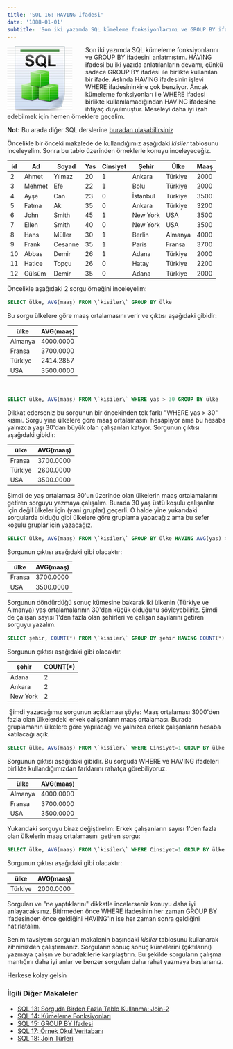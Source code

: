 ```yaml
---
title: 'SQL 16: HAVING İfadesi'
date: '1888-01-01'
subtitle: 'Son iki yazımda SQL kümeleme fonksiyonlarını ve GROUP BY ifadesini anlatmıştım. HAVING ifadesi bu iki yazıda anlatılanların devamı, çünkü sadece GROUP BY ifadesi ile birlikte kullanılan bir ifade.'
---
```


<img align="left" style="margin-right: 30px;margin-bottom: 0px;"  src="img/blog/Schema-SQL1.jpg">

Son iki yazımda SQL kümeleme fonksiyonlarını ve GROUP BY ifadesini anlatmıştım. HAVING ifadesi bu iki yazıda anlatılanların devamı, çünkü sadece GROUP BY ifadesi ile birlikte kullanılan bir ifade. Aslında HAVING ifadesinin işlevi WHERE ifadesininkine çok benziyor. Ancak kümeleme fonksiyonları ile WHERE ifadesi birlikte kullanılamadığından HAVING ifadesine ihtiyaç duyulmuştur. Meseleyi daha iyi izah edebilmek için hemen örneklere geçelim.

**Not:** Bu arada diğer SQL derslerine [buradan ulaşabilirsiniz](http://www.hrzafer.com/sql-dersleri) 

Öncelikle bir önceki makalede de kullandığımız aşağıdaki _kisiler_ tablosunu inceleyelim. Sonra bu tablo üzerinden örneklerle konuyu inceleyeceğiz.

| id  | Ad  | Soyad | Yas | Cinsiyet | Şehir | Ülke | Maaş |
| --- | --- | --- | --- | --- | --- | --- | --- |
| 2   | Ahmet | Yılmaz | 20  | 1   | Ankara | Türkiye | 2000 |
| 3   | Mehmet | Efe | 22  | 1   | Bolu | Türkiye | 2000 |
| 4   | Ayşe | Can | 23  | 0   | İstanbul | Türkiye | 3500 |
| 5   | Fatma | Ak  | 35  | 0   | Ankara | Türkiye | 3200 |
| 6   | John | Smith | 45  | 1   | New York | USA | 3500 |
| 7   | Ellen | Smith | 40  | 0   | New York | USA | 3500 |
| 8   | Hans | Müller | 30  | 1   | Berlin | Almanya | 4000 |
| 9   | Frank | Cesanne | 35  | 1   | Paris | Fransa | 3700 |
| 10  | Abbas | Demir | 26  | 1   | Adana | Türkiye | 2000 |
| 11  | Hatice | Topçu | 26  | 0   | Hatay | Türkiye | 2200 |
| 12  | Gülsüm | Demir | 35  | 0   | Adana | Türkiye | 2000 |

Öncelikle aşağıdaki 2 sorgu örneğini inceleyelim:

```sql
SELECT ülke, AVG(maaş) FROM \`kisiler\` GROUP BY ülke
```

Bu sorgu ülkelere göre maaş ortalamasını verir ve çıktısı aşağıdaki gibidir:

| ülke | AVG(maaş) |
| --- | --- |
| Almanya | 4000.0000 |
| Fransa | 3700.0000 |
| Türkiye | 2414.2857 |
| USA | 3500.0000 |

 

```sql
SELECT ülke, AVG(maaş) FROM \`kisiler\` WHERE yas > 30 GROUP BY ülke
```
Dikkat ederseniz bu sorgunun bir öncekinden tek farkı "WHERE yas > 30" kısmı. Sorgu yine ülkelere göre maaş ortalamasını hesaplıyor ama bu hesaba yalnızca yaşı 30'dan büyük olan çalışanları katıyor. Sorgunun çıktısı aşağıdaki gibidir:

| ülke | AVG(maaş) |
| --- | --- |
| Fransa | 3700.0000 |
| Türkiye | 2600.0000 |
| USA | 3500.0000 |

Şimdi de yaş ortalaması 30'un üzerinde olan ülkelerin maaş ortalamalarını getiren sorguyu yazmaya çalışalım. Burada 30 yaş üstü koşulu çalışanlar için değil ülkeler için (yani gruplar) geçerli. O halde yine yukarıdaki sorgularda olduğu gibi ülkelere göre gruplama yapacağız ama bu sefer koşulu gruplar için yazacağız.

```sql
SELECT ülke, AVG(maaş) FROM \`kisiler\` GROUP BY ülke HAVING AVG(yas) > 30
```
Sorgunun çıktısı aşağıdaki gibi olacaktır:

| ülke | AVG(maaş) |
| --- | --- |
| Fransa | 3700.0000 |
| USA | 3500.0000 |

Sorgunun döndürdüğü sonuç kümesine bakarak iki ülkenin (Türkiye ve Almanya) yaş ortalamalarının 30'dan küçük olduğunu söyleyebiliriz. Şimdi de çalışan sayısı 1'den fazla olan şehirleri ve çalışan sayılarını getiren sorguyu yazalım.

```sql
SELECT şehir, COUNT(*) FROM \`kisiler\` GROUP BY şehir HAVING COUNT(*) > 1
```
Sorgunun çıktısı aşağıdaki gibi olacaktır.

| şehir | COUNT(*) |
| --- | --- |
| Adana | 2   |
| Ankara | 2   |
| New York | 2   |

 Şimdi yazacağımız sorgunun açıklaması şöyle: Maaş ortalaması 3000'den fazla olan ülkelerdeki erkek çalışanların maaş ortalaması. Burada gruplamanın ülkelere göre yapılacağı ve yalnızca erkek çalışanların hesaba katılacağı açık.

```sql
SELECT ülke, AVG(maaş) FROM \`kisiler\` WHERE Cinsiyet=1 GROUP BY ülke HAVING AVG(maaş) > 3000
```
Sorgunun çıktısı aşağıdaki gibidir. Bu sorguda WHERE ve HAVING ifadeleri birlikte kullandığımızdan farklarını rahatça görebiliyoruz.

| ülke | AVG(maaş) |
| --- | --- |
| Almanya | 4000.0000 |
| Fransa | 3700.0000 |
| USA | 3500.0000 |

Yukarıdaki sorguyu biraz değiştirelim: Erkek çalışanların sayısı 1'den fazla olan ülkelerin maaş ortalamasını getiren sorgu:

```sql
SELECT ülke, AVG(maaş) FROM \`kisiler\` WHERE Cinsiyet=1 GROUP BY ülke HAVING COUNT(*) > 1
```
Sorgunun çıktısı aşağıdaki gibi olacaktır:

| ülke | AVG(maaş) |
| --- | --- |
| Türkiye | 2000.0000 |

Sorguları ve "ne yaptıklarını" dikkatle incelerseniz konuyu daha iyi anlayacaksınız. Bitirmeden önce WHERE ifadesinin her zaman GROUP BY ifadesinden önce geldiğini HAVING'in ise her zaman sonra geldiğini hatırlatalım.

Benim tavsiyem sorguları makalenin başındaki _kisiler_ tablosunu kullanarak zihninizden çalıştırmanız. Sorguların sonuç sonuç kümelerini (çıktılarını) yazmaya çalışın ve buradakilerle karşılaştırın. Bu şekilde sorguların çalışma mantığını daha iyi anlar ve benzer sorguları daha rahat yazmaya başlarsınız.

Herkese kolay gelsin

### İlgili Diğer Makaleler

- [SQL 13: Sorguda Birden Fazla Tablo Kullanma: Join-2](/sql-13-sorguda-birden-fazla-tablo-kullanma-join-2)
- [SQL 14: Kümeleme Fonksiyonları](/sql-14-kumeleme-fonksiyonlari)
- [SQL 15: GROUP BY İfadesi](/sql-15-group-by-ifadesi)
- [SQL 17: Örnek Okul Veritabanı](/sql-17-ornek-okul-veritabani)
- [SQL 18: Join Türleri](/sql-18-join-turleri)

